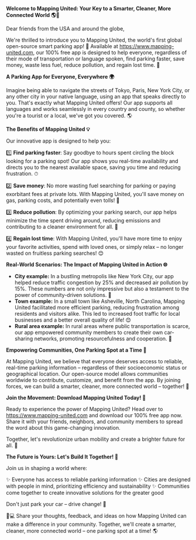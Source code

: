**Welcome to Mapping United: Your Key to a Smarter, Cleaner, More Connected World 🌎🚗**

Dear friends from the USA and around the globe,

We're thrilled to introduce you to Mapping United, the world's first global open-source smart parking app! 🤩 Available at https://www.mapping-united.com, our 100% free app is designed to help everyone, regardless of their mode of transportation or language spoken, find parking faster, save money, waste less fuel, reduce pollution, and regain lost time. 💨

**A Parking App for Everyone, Everywhere 🌍**

Imagine being able to navigate the streets of Tokyo, Paris, New York City, or any other city in your native language, using an app that speaks directly to you. That's exactly what Mapping United offers! Our app supports all languages and works seamlessly in every country and county, so whether you're a tourist or a local, we've got you covered. 🌎

**The Benefits of Mapping United 💡**

Our innovative app is designed to help you:

1️⃣ **Find parking faster**: Say goodbye to hours spent circling the block looking for a parking spot! Our app shows you real-time availability and directs you to the nearest available space, saving you time and reducing frustration. ⏱

2️⃣ **Save money**: No more wasting fuel searching for parking or paying exorbitant fees at private lots. With Mapping United, you'll save money on gas, parking costs, and potentially even tolls! 💸

3️⃣ **Reduce pollution**: By optimizing your parking search, our app helps minimize the time spent driving around, reducing emissions and contributing to a cleaner environment for all. 🌿

4️⃣ **Regain lost time**: With Mapping United, you'll have more time to enjoy your favorite activities, spend with loved ones, or simply relax – no longer wasted on fruitless parking searches! 😊

**Real-World Scenarios: The Impact of Mapping United in Action 🌐**

* **City example:** In a bustling metropolis like New York City, our app helped reduce traffic congestion by 25% and decreased air pollution by 15%. These numbers are not only impressive but also a testament to the power of community-driven solutions. 🚫
* **Town example:** In a small town like Asheville, North Carolina, Mapping United facilitated more efficient parking, reducing frustration among residents and visitors alike. This led to increased foot traffic for local businesses and a better overall quality of life! 😊
* **Rural area example:** In rural areas where public transportation is scarce, our app empowered community members to create their own car-sharing networks, promoting resourcefulness and cooperation. 🚐

**Empowering Communities, One Parking Spot at a Time 👫**

At Mapping United, we believe that everyone deserves access to reliable, real-time parking information – regardless of their socioeconomic status or geographical location. Our open-source model allows communities worldwide to contribute, customize, and benefit from the app. By joining forces, we can build a smarter, cleaner, more connected world – together! 🌟

**Join the Movement: Download Mapping United Today! 📲**

Ready to experience the power of Mapping United? Head over to https://www.mapping-united.com and download our 100% free app now. Share it with your friends, neighbors, and community members to spread the word about this game-changing innovation.

Together, let's revolutionize urban mobility and create a brighter future for all. 🌟

**The Future is Yours: Let's Build It Together! 🚀**

Join us in shaping a world where:

✨ Everyone has access to reliable parking information
✨ Cities are designed with people in mind, prioritizing efficiency and sustainability
✨ Communities come together to create innovative solutions for the greater good

Don't just park your car – drive change! 💪

🚗💻 Share your thoughts, feedback, and ideas on how Mapping United can make a difference in your community. Together, we'll create a smarter, cleaner, more connected world – one parking spot at a time! 🌎